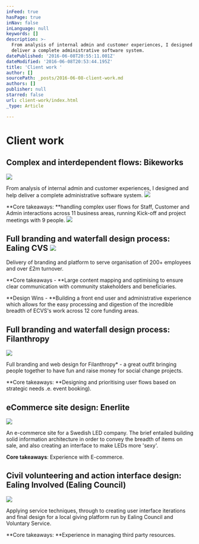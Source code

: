 ```yaml
---
inFeed: true
hasPage: true
inNav: false
inLanguage: null
keywords: []
description: >-
  From analysis of internal admin and customer experiences, I designed and help
  deliver a complete administrative software system.
datePublished: '2016-06-08T20:55:11.001Z'
dateModified: '2016-06-08T20:53:44.195Z'
title: 'Client work '
author: []
sourcePath: _posts/2016-06-08-client-work.md
authors: []
publisher: null
starred: false
url: client-work/index.html
_type: Article

---
```

# Client work 

## Complex and interdependent flows: Bikeworks
![](https://the-grid-user-content.s3-us-west-2.amazonaws.com/a64f3602-6573-44fa-b62d-698091ccd2c9.png)

From analysis of internal admin and customer experiences, I designed and help deliver a complete administrative software system.
![](https://the-grid-user-content.s3-us-west-2.amazonaws.com/3933b193-e3ac-49db-a36e-f35045852bb3.jpg)

**Core takeaways: **handling complex user flows for Staff, Customer and Admin interactions across 11 business areas, running Kick-off and project meetings with 9 people.
![](https://the-grid-user-content.s3-us-west-2.amazonaws.com/59a3bba2-d101-4430-a687-6e6747936446.png)

## Full branding and waterfall design process: Ealing CVS ![](https://the-grid-user-content.s3-us-west-2.amazonaws.com/0dbea7b8-b52b-4498-92dd-203b64571460.png)

Delivery of branding and platform to serve organisation of 200+ employees and over £2m turnover.

**Core takeaways - **Large content mapping and optimising to ensure clear communication with community stakeholders and beneficiaries.

**Design Wins - **Building a front end user and administrative experience which allows for the easy processing and digestion of the incredible breadth of ECVS's work across 12 core funding areas.

## Full branding and waterfall design process: Filanthropy
![](https://the-grid-user-content.s3-us-west-2.amazonaws.com/ce467531-bac2-481a-875c-5d27be203184.png)

Full branding and web design for Filanthropy\* - a great outfit bringing people together to have fun and raise money for social change projects.

**Core takeaways: **Designing and prioritising user flows based on strategic needs .e. event booking).

## eCommerce site design: Enerlite
![](https://the-grid-user-content.s3-us-west-2.amazonaws.com/9648f8d2-fc59-4a56-b2b6-eec8da4b149b.png)

An e-commerce site for a Swedish LED company. The brief entailed building solid information architecture in order to convey the breadth of items on sale, and also creating an interface to make LEDs more 'sexy'.

**Core takeaways**: Experience with E-commerce.

## Civil volunteering and action interface design: Ealing Involved (Ealing Council)
![](https://the-grid-user-content.s3-us-west-2.amazonaws.com/4c708c4f-4ded-470e-b7db-6b928a1ac016.png)

Applying service techniques, through to creating user interface iterations and final design for a local giving platform run by Ealing Council and Voluntary Service.

**Core takeaways: **Experience in managing third party resources.